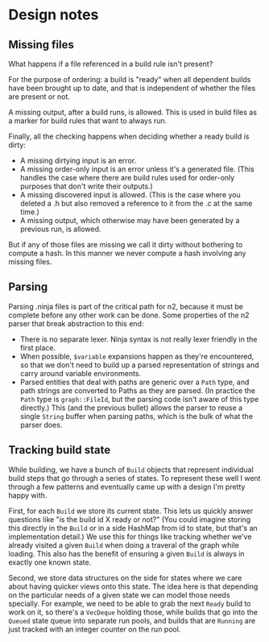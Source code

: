 # Design notes

## Missing files

What happens if a file referenced in a build rule isn't present?

For the purpose of ordering: a build is "ready" when all dependent builds have
been brought up to date, and that is independent of whether the files are
present or not.

A missing output, after a build runs, is allowed. This is used in build files as
a marker for build rules that want to always run.

Finally, all the checking happens when deciding whether a ready build is dirty:

- A missing dirtying input is an error.
- A missing order-only input is an error unless it's a generated file.  (This
  handles the case where there are build rules used for order-only purposes
  that don't write their outputs.)
- A missing discovered input is allowed. (This is the case where you deleted a
  .h but also removed a reference to it from the .c at the same time.)
- A missing output, which otherwise may have been generated by a previous run,
  is allowed.

But if any of those files are missing we call it dirty without bothering to
compute a hash. In this manner we never compute a hash involving any missing
files.

## Parsing

Parsing .ninja files is part of the critical path for n2, because it must
be complete before any other work can be done.  Some properties of the n2
parser that break abstraction to this end:

- There is no separate lexer.  Ninja syntax is not really lexer friendly
  in the first place.
- When possible, `$variable` expansions happen as they're encountered, so
  that we don't need to build up a parsed representation of strings and
  carry around variable environments.
- Parsed entities that deal with paths are generic over a `Path` type, and
  path strings are converted to Paths as they are parsed.  (In practice
  the `Path` type is `graph::FileId`, but the parsing code isn't aware of
  this type directly.)  This (and the previous bullet) allows the parser to
  reuse a single `String` buffer when parsing paths, which is the bulk of what
  the parser does.

## Tracking build state

While building, we have a bunch of `Build` objects that represent individual
build steps that go through a series of states.  To represent these well I
went through a few patterns and eventually came up with a design I'm pretty
happy with.

First, for each `Build` we store its current state.  This lets us quickly answer
questions like "is the build id X ready or not?"  (You could imagine storing
this directly in the `Build` or in a side HashMap from id to state, but that's
an implementation detail.)  We use this for things like tracking whether we've
already visited a given `Build` when doing a traveral of the graph while
loading.  This also has the benefit of ensuring a given `Build` is always in
exactly one known state.

Second, we store data structures on the side for states where we care about
having quicker views onto this state.  The idea here is that depending on the
particular needs of a given state we can model those needs specially.  For
example, we need to be able to grab the next `Ready` build to work on it, so
there's a `VecDeque` holding those, while builds that go into the `Queued` state
queue into separate run pools, and builds that are `Running` are just tracked
with an integer counter on the run pool.
